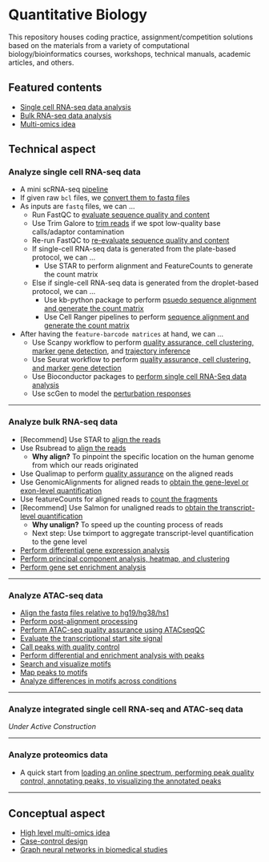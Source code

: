 # Quantitative Biology

This repository houses coding practice, assignment/competition solutions based on the materials from a variety of computational biology/bioinformatics courses, workshops, technical manuals, academic articles, and others. 

## Featured contents

* [Single cell RNA-seq data analysis](#Analyze-single-cell-RNA-seq-data)
* [Bulk RNA-seq data analysis](#Analyze-bulk-RNA-seq-data)
* [Multi-omics idea](HighLevelIdea_MultiOmics.md)


## Technical aspect
### Analyze single cell RNA-seq data
- A mini scRNA-seq [pipeline](SingleCellRNASeq/Scanpy/pipeline.py)
- If given raw `bcl` files, we [convert them to fastq files](FastQC/bcl_to_fastq.sh)
- As inputs are `fastq` files, we can ...
  - Run FastQC to [evaluate sequence quality and content](FastQC/Run_FastQC.sh)
  - Use Trim Galore to [trim reads](FastQC/Trim_Read.sh) if we spot low-quality base calls/adaptor contamination
  - Re-run FastQC to [re-evaluate sequence quality and content](FastQC/Run_FastQC.sh)
  - If single-cell RNA-seq data is generated from the plate-based protocol, we can ...
    - Use STAR to perform alignment and FeatureCounts to generate the count matrix
  - Else if single-cell RNA-seq data is generated from the droplet-based protocol, we can ...
    - Use kb-python package to perform [psuedo sequence alignment and generate the count matrix](SingleCellRNASeq/kb-python)
    - Use Cell Ranger pipelines to perform [sequence alignment and generate the count matrix](SingleCellRNASeq/CellRanger/cellranger_count.sh)
- After having the `feature-barcode matrices` at hand, we can ...
  - Use Scanpy workflow to perform [quality assurance, cell clustering, marker gene detection](SingleCellRNASeq/Scanpy/PBMC), and [trajectory inference](SingleCellRNASeq/Scanpy/Bone_Marrow)
  - Use Seurat workflow to perform [quality assurance, cell clustering, and marker gene detection](SingleCellRNASeq/Seurat/SkinCell.Rmd)
  - Use Bioconductor packages to [perform single cell RNA-Seq data analysis](SingleCellRNASeq/Bioconductor/BioconductorSkinCell.Rmd)
  - Use scGen to model the [perturbation responses](SingleCellRNASeq/Perturbation/scGen)  

<hr>

### Analyze bulk RNA-seq data

  - [Recommend] Use STAR to [align the reads](BulkRNASeq/STAR_Align.sh)
  - Use Rsubread to [align the reads](BulkRNASeq/AlignmentCountingTCell.Rmd)
    - **Why align?** To pinpoint the specific location on the human genome from which our reads originated
  - Use Qualimap to perform [quality assurance](BulkRNASeq/Qualimap_QC.sh) on the aligned reads
  - Use GenomicAlignments for aligned reads to [obtain the gene-level or exon-level quantification](BulkRNASeq/AlignmentCountingTCell.Rmd)
  - Use featureCounts for aligned reads to [count the fragments](BulkRNASeq/featureCounts.sh)
  - [Recommend] Use Salmon for unaligned reads to [obtain the transcript-level quantification](BulkRNASeq/Salmon_quant.sh)
    - **Why unalign?** To speed up the counting process of reads
    - Next step: Use tximport to aggregate transcript-level quantification to the gene level
  - [Perform differential gene expression analysis](BulkRNASeq/DEAnalysisTCell.Rmd)
  - [Perform principal component analysis, heatmap, and clustering](BulkRNASeq/PCAHeatmapClusteringTissue.Rmd)
  - [Perform gene set enrichment analysis](BulkRNASeq/GeneSetTCell.Rmd)

<hr>


### Analyze ATAC-seq data
  
  - [Align the fastq files relative to hg19/hg38/hs1](ATACSeq/AlignFASTQ.Rmd)
  - [Perform post-alignment processing](ATACSeq/PostAlignment.Rmd)
  - [Perform ATAC-seq quality assurance using ATACseqQC](ATACSeq/ATACseqQC.Rmd)
  - [Evaluate the transcriptional start site signal](ATACSeq/EvaluateTSS.Rmd)
  - [Call peaks with quality control](ATACSeq/CallPeak.Rmd)
  - [Perform differential and enrichment analysis with peaks](ATACSeq/DifferentialAnalysis.Rmd)
  - [Search and visualize motifs](ATACSeq/Search_Visualize_Motif.Rmd)
  - [Map peaks to motifs](ATACSeq/IdentifyMotif.Rmd)
  - [Analyze differences in motifs across conditions](ATACSeq/Detect_Difference_Motif.Rmd)

<hr>

### Analyze integrated single cell RNA-seq and ATAC-seq data

*Under Active Construction*

<hr>

### Analyze proteomics data

- A quick start from [loading an online spectrum, performing peak quality control, annotating peaks, to visualizing the annotated peaks](Proteomics/spectrum_utils/0_Quick_Start.py)

<hr>

## Conceptual aspect

- [High level multi-omics idea](HighLevelIdea_MultiOmics.md)
- [Case-control design](CaseControl_Design.md)
- [Graph neural networks in biomedical studies](Reference/Graph_Neural_Network.md)

